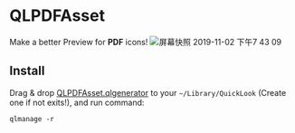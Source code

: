 # QLPDFAsset

Make a better Preview for **PDF** icons!
![屏幕快照 2019-11-02 下午7 43 09](https://user-images.githubusercontent.com/1250207/68070435-28f5ab80-fda9-11e9-9627-c7ead3905794.png)

## Install
Drag & drop [QLPDFAsset.qlgenerator](https://github.com/rickytan/QLPDFAsset/releases/latest) to your `~/Library/QuickLook` (Create one if not exits!), and run command:
```shell
qlmanage -r
```

